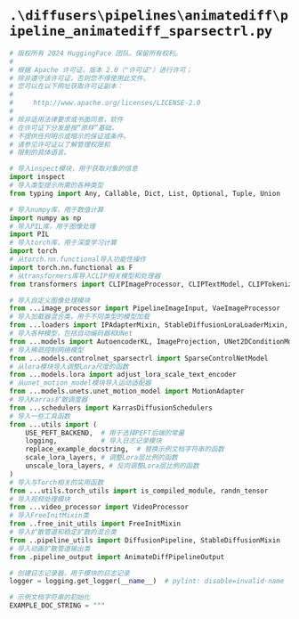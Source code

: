 # `.\diffusers\pipelines\animatediff\pipeline_animatediff_sparsectrl.py`

```py
# 版权所有 2024 HuggingFace 团队。保留所有权利。
#
# 根据 Apache 许可证，版本 2.0（"许可证"）进行许可；
# 除非遵守该许可证，否则您不得使用此文件。
# 您可以在以下网址获取许可证副本：
#
#     http://www.apache.org/licenses/LICENSE-2.0
#
# 除非适用法律要求或书面同意，软件
# 在许可证下分发是按“原样”基础，
# 不提供任何明示或暗示的保证或条件。
# 请参见许可证以了解管理权限和
# 限制的具体语言。

# 导入inspect模块，用于获取对象的信息
import inspect
# 导入类型提示所需的各种类型
from typing import Any, Callable, Dict, List, Optional, Tuple, Union

# 导入numpy库，用于数值计算
import numpy as np
# 导入PIL库，用于图像处理
import PIL
# 导入torch库，用于深度学习计算
import torch
# 从torch.nn.functional导入功能性操作
import torch.nn.functional as F
# 从transformers库导入CLIP相关模型和处理器
from transformers import CLIPImageProcessor, CLIPTextModel, CLIPTokenizer, CLIPVisionModelWithProjection

# 导入自定义图像处理模块
from ...image_processor import PipelineImageInput, VaeImageProcessor
# 导入加载器混合类，用于不同类型的模型加载
from ...loaders import IPAdapterMixin, StableDiffusionLoraLoaderMixin, TextualInversionLoaderMixin
# 导入各种模型，包括自动编码器和UNet
from ...models import AutoencoderKL, ImageProjection, UNet2DConditionModel, UNetMotionModel
# 导入稀疏控制网络模型
from ...models.controlnet_sparsectrl import SparseControlNetModel
# 从lora模块导入调整Lora尺度的函数
from ...models.lora import adjust_lora_scale_text_encoder
# 从unet_motion_model模块导入运动适配器
from ...models.unets.unet_motion_model import MotionAdapter
# 导入Karras扩散调度器
from ...schedulers import KarrasDiffusionSchedulers
# 导入一些工具函数
from ...utils import (
    USE_PEFT_BACKEND,  # 用于选择PEFT后端的常量
    logging,           # 导入日志记录模块
    replace_example_docstring,  # 替换示例文档字符串的函数
    scale_lora_layers, # 调整Lora层比例的函数
    unscale_lora_layers, # 反向调整Lora层比例的函数
)
# 导入与Torch相关的实用函数
from ...utils.torch_utils import is_compiled_module, randn_tensor
# 导入视频处理模块
from ...video_processor import VideoProcessor
# 导入FreeInitMixin类
from ..free_init_utils import FreeInitMixin
# 导入扩散管道和稳定扩散的混合类
from ..pipeline_utils import DiffusionPipeline, StableDiffusionMixin
# 导入动画扩散管道输出类
from .pipeline_output import AnimateDiffPipelineOutput

# 创建日志记录器，用于模块的日志记录
logger = logging.get_logger(__name__)  # pylint: disable=invalid-name

# 示例文档字符串的初始化
EXAMPLE_DOC_STRING = """
```  
```py  
```  
```py  
```  
```py  
```  
```py  
```  
```py  
```  
```py  
```  
```py  
```  
```py  
```  
```py  
```  
```py  
```  
```py  
```  
```py  
```  
```py  
```  
```py  
```  
```py  
```  
```py  
```  
```py  
```  
```py  
```  
```py  
```  
```py  
```  
```py  
```  
```py  
```  
```py  
```  
```py  
```  
```py  
```  
```py  
```  
```py  
```  
```py  
```  
```py  
```  
```py  
```  
```py  
```  
```py  
```  
```py  
```  
```py  
```  
```py  
```  
```py  
```  
```py  
```  
```py  
```  
```py  
```  
```py  
```  
```py  
```  
```py  
```  
```py  
```  
```py  
```  
```py  
```  
```py  
```  
```py  
```  
```py  
```  
```py  
```  
```py  
```  
```py  
```  
```py  
```  
```py  
```  
```py  
```  
```py  
```  
```py  
```  
```py  
```  
```py  
```  
```py  
```  
```py  
```  
```py  
```  
```py  
```  
```py  
```  
```py  
```  
```py  
```  
```py  
```  
```py  
```  
```py  
```  
```py  
```  
```py  
```  
```py  
```  
```py  
```  
```py  
```  
```py  
```  
```py  
```  
```py  
```  
```py  
```  
```py  
```  
```py  
```  
```py  
```  
```py  
```  
```py  
```  
```py  
```  
```py  
```  
```py  
```  
```py  
```  
```py  
```  
```py  
```  
```py  
```  
```py  
```  
```py  
```  
```py  
```  
```py  
```  
```py  
```  
```py  
```  
```py  
```  
```py  
```  
```py  
```  
```py  
```  
```py  
```  
```py  
```  
```py  
```  
```py  
```  
```py  
```  
```py  
```  
```py  
```  
```py  
```  
```py  
```  
```py  
```  
```py  
```  
```py  
```  
```py  
```  
```py  
```  
```py  
```  
```py  
```  
```py  
```  
```py  
```  
```py  
```  
```py  
```  
```py  
```  
```py  
```  
```py  
```  
```py  
```  
```py  
```  
```py  
```  
```py  
```  
```py  
```  
```py  
```  
```py  
```  
```py  
```  
```py  
```  
```py  
```  
```py  
```  
```py  
```  
```py  
```  
```py  
```  
```py  
```  
```py  
```  
```py  
```  
```py  
```  
```py  
```  
```py  
```  
```py  
```  
```py  
```  
```py  
```  
```py  
```  
```py  
```  
```py  
```  
```py  
```  
```py  
```  
```py  
```  
```py  
```  
```py  
```  
```py  
```  
```py  
```  
```py  
```  
```py  
```  
```py  
```  
```py  
```  
```py  
```  
```py  
```  
```py  
```  
```py  
```  
```py  
```  
```py  
```  
```py  
```  
```py  
```  
```py  
```  
```py  
```  
```py  
```  
```py  
```  
```py  
```  
```py  
```  
```py  
```  
```py  
```  
```py  
```  
```py  
```  
```py  
```  
```py  
```  
```py  
```  
```py  
```  
```py  
```  
```py  
```  
```py  
```  
```py  
```  
```py  
```  
```py  
```  
```py  
```  
```py  
```  
```py  
```  
```py  
```  
```py  
```  
```py  
```  
```py  
```  
```py  
```  
```py  
```  
```py  
```  
```py  
```  
```py  
```  
```py  
```  
```py  
```  
```py  
```  
```py  
```  
```py  
```  
```py  
```  
```py  
```  
```py  
```  
```py  
```  
```py  
```  
```py  
```  
```py  
```  
```py  
```  
```py  
```  
```py  
```  
```py  
```  
```py  
```  
```py  
```  
```py  
```  
```py  
```  
```py  
```  
```py  
```  
```py  
```  
```py  
```  
```py  
```  
```py  
```  
```py  
```  
```py  
```  
```py  
```  
```py  
```  
```py  
```  
```py  
```  
```py  
```  
```py  
```  
```py  
```  
```py  
```  
```py  
```  
```py  
```  
```py  
```  
```py  
```  
```py  
```  
```py  
```  
```py  
```  
```py  
```  
```py  
```  
```py  
```  
```py  
```  
```py  
```  
```py  
```  
```py  
```  
```py  
```  
```py  
```  
```py  
```  
```py  
```  
```py  
```  
```py  
```  
```py  
```  
```py  
```  
```py  
```  
```py  
```  
```py  
```  
```py  
```  
```py  
```  
```py  
```  
```py  
```  
```py  
```  
```py  
```  
```py  
```  
```py  
```  
```py  
```  
```py  
```  
```py  
```  
```py  
```  
```py  
```  
```py  
```  
```py  
```  
```py  
```  
```py  
```  
```py  
```  
```py  
```  
```py  
```  
```py  
```  
```py  
```  
```py  
```  
```py  
```  
```py  
```  
```py  
```  
```py  
```  
```py  
```  
```py  
```  
```py  
```  
```py  
```  
```py  
```  
```py  
```  
```py  
```  
```py  
```  
```py  
```  
```py  
```  
```py  
```  
```py  
```  
```py  
```  
```py  
```  
```py  
```  
```py  
```  
```py  
```  
```py  
```  
```py  
```  
```py  
```  
```py  
```  
```py  
```  
```py  
```  
```py  
```  
```py  
```  
```py  
```  
```py  
```  
```py  
```  
```py  
```  
```py  
```  
```py  
```  
```py  
```  
```py  
```  
```py  
```  
```py  
```  
```py  
```  
```py  
```  
```py  
```  
    # 示例代码，展示如何使用 AnimateDiffSparseControlNetPipeline
        Examples:
            ```py
            # 导入 PyTorch 和相关的 Diffusers 模型
            >>> import torch
            >>> from diffusers import AnimateDiffSparseControlNetPipeline
            >>> from diffusers.models import AutoencoderKL, MotionAdapter, SparseControlNetModel
            >>> from diffusers.schedulers import DPMSolverMultistepScheduler
            >>> from diffusers.utils import export_to_gif, load_image
    
            # 定义模型和适配器的 ID
            >>> model_id = "SG161222/Realistic_Vision_V5.1_noVAE"
            >>> motion_adapter_id = "guoyww/animatediff-motion-adapter-v1-5-3"
            >>> controlnet_id = "guoyww/animatediff-sparsectrl-scribble"
            >>> lora_adapter_id = "guoyww/animatediff-motion-lora-v1-5-3"
            >>> vae_id = "stabilityai/sd-vae-ft-mse"
            >>> device = "cuda"  # 设置设备为 GPU
    
            # 从预训练模型加载运动适配器并转移到指定设备
            >>> motion_adapter = MotionAdapter.from_pretrained(motion_adapter_id, torch_dtype=torch.float16).to(device)
            # 从预训练模型加载控制网络并转移到指定设备
            >>> controlnet = SparseControlNetModel.from_pretrained(controlnet_id, torch_dtype=torch.float16).to(device)
            # 从预训练模型加载变换编码器并转移到指定设备
            >>> vae = AutoencoderKL.from_pretrained(vae_id, torch_dtype=torch.float16).to(device)
            # 从预训练模型加载调度器，并设置相关参数
            >>> scheduler = DPMSolverMultistepScheduler.from_pretrained(
            ...     model_id,
            ...     subfolder="scheduler",  # 指定子文件夹
            ...     beta_schedule="linear",  # 设置 beta 调度
            ...     algorithm_type="dpmsolver++",  # 设置算法类型
            ...     use_karras_sigmas=True,  # 使用 Karras sigmas
            ... )
            # 从预训练模型加载动画Diff稀疏控制管道并转移到指定设备
            >>> pipe = AnimateDiffSparseControlNetPipeline.from_pretrained(
            ...     model_id,
            ...     motion_adapter=motion_adapter,
            ...     controlnet=controlnet,
            ...     vae=vae,
            ...     scheduler=scheduler,
            ...     torch_dtype=torch.float16,
            ... ).to(device)
            # 加载 LORA 权重
            >>> pipe.load_lora_weights(lora_adapter_id, adapter_name="motion_lora")
            # 融合 LORA 权重，设置比例为 1.0
            >>> pipe.fuse_lora(lora_scale=1.0)
    
            # 定义生成图像的提示词
            >>> prompt = "an aerial view of a cyberpunk city, night time, neon lights, masterpiece, high quality"
            # 定义生成图像的负面提示词
            >>> negative_prompt = "low quality, worst quality, letterboxed"
    
            # 定义条件帧的图像文件列表
            >>> image_files = [
            ...     "https://huggingface.co/datasets/huggingface/documentation-images/resolve/main/diffusers/animatediff-scribble-1.png",
            ...     "https://huggingface.co/datasets/huggingface/documentation-images/resolve/main/diffusers/animatediff-scribble-2.png",
            ...     "https://huggingface.co/datasets/huggingface/documentation-images/resolve/main/diffusers/animatediff-scribble-3.png",
            ... ]
            # 定义条件帧的索引
            >>> condition_frame_indices = [0, 8, 15]
            # 加载条件帧的图像
            >>> conditioning_frames = [load_image(img_file) for img_file in image_files]
    
            # 生成视频，并设置相关参数
            >>> video = pipe(
            ...     prompt=prompt,
            ...     negative_prompt=negative_prompt,
            ...     num_inference_steps=25,  # 设定推理步数
            ...     conditioning_frames=conditioning_frames,
            ...     controlnet_conditioning_scale=1.0,  # 设置控制网络条件比例
            ...     controlnet_frame_indices=condition_frame_indices,  # 设置控制网络帧索引
            ...     generator=torch.Generator().manual_seed(1337),  # 设置随机种子
            ... ).frames[0]  # 获取生成的视频帧
            # 导出视频为 GIF 格式
            >>> export_to_gif(video, "output.gif")
            ``` 
# 从 diffusers.pipelines.stable_diffusion.pipeline_stable_diffusion_img2img.retrieve_latents 复制的函数
def retrieve_latents(
    # 编码器输出的张量
    encoder_output: torch.Tensor, 
    # 可选的随机数生成器
    generator: Optional[torch.Generator] = None, 
    # 采样模式，默认为 "sample"
    sample_mode: str = "sample"
):
    # 如果 encoder_output 有 latent_dist 属性且采样模式为 "sample"
    if hasattr(encoder_output, "latent_dist") and sample_mode == "sample":
        # 从潜在分布中采样并返回
        return encoder_output.latent_dist.sample(generator)
    # 如果 encoder_output 有 latent_dist 属性且采样模式为 "argmax"
    elif hasattr(encoder_output, "latent_dist") and sample_mode == "argmax":
        # 返回潜在分布的众数
        return encoder_output.latent_dist.mode()
    # 如果 encoder_output 有 latents 属性
    elif hasattr(encoder_output, "latents"):
        # 返回潜在变量
        return encoder_output.latents
    # 否则，抛出属性错误
    else:
        raise AttributeError("Could not access latents of provided encoder_output")


# 用于受控文本到视频生成的管道
class AnimateDiffSparseControlNetPipeline(
    DiffusionPipeline,  # 继承自 DiffusionPipeline
    StableDiffusionMixin,  # 继承自 StableDiffusionMixin
    TextualInversionLoaderMixin,  # 继承自 TextualInversionLoaderMixin
    IPAdapterMixin,  # 继承自 IPAdapterMixin
    StableDiffusionLoraLoaderMixin,  # 继承自 StableDiffusionLoraLoaderMixin
    FreeInitMixin,  # 继承自 FreeInitMixin
):
    r"""
    基于 [SparseCtrl: Adding Sparse Controls
    to Text-to-Video Diffusion Models](https://arxiv.org/abs/2311.16933) 方法的受控文本到视频生成管道。

    该模型继承自 [`DiffusionPipeline`]。有关所有管道通用方法的文档，请查看超类文档（下载、保存、在特定设备上运行等）。

    此管道还继承以下加载方法：
        - [`~loaders.TextualInversionLoaderMixin.load_textual_inversion`] 用于加载文本反演嵌入
        - [`~loaders.StableDiffusionLoraLoaderMixin.load_lora_weights`] 用于加载 LoRA 权重
        - [`~loaders.StableDiffusionLoraLoaderMixin.save_lora_weights`] 用于保存 LoRA 权重
        - [`~loaders.IPAdapterMixin.load_ip_adapter`] 用于加载 IP 适配器

    参数：
        vae ([`AutoencoderKL`]):
            用于将图像编码和解码为潜在表示的变分自编码器模型。
        text_encoder ([`CLIPTextModel`]):
            冻结的文本编码器 ([clip-vit-large-patch14](https://huggingface.co/openai/clip-vit-large-patch14))。
        tokenizer (`CLIPTokenizer`):
            用于分词的 [`~transformers.CLIPTokenizer`]。
        unet ([`UNet2DConditionModel`]):
            [`UNet2DConditionModel`] 用于创建 UNetMotionModel，以去噪编码的视频潜在变量。
        motion_adapter ([`MotionAdapter`]):
            用于与 `unet` 结合使用以去噪编码视频潜在变量的 [`MotionAdapter`]。
        scheduler ([`SchedulerMixin`]):
            用于与 `unet` 结合使用以去噪编码图像潜在变量的调度器。可以是
            [`DDIMScheduler`], [`LMSDiscreteScheduler`] 或 [`PNDMScheduler`]。
    """

    # 指定模型 CPU 卸载顺序
    model_cpu_offload_seq = "text_encoder->image_encoder->unet->vae"
    # 可选组件列表
    _optional_components = ["feature_extractor", "image_encoder", "motion_adapter"]
    # 回调张量输入列表
    _callback_tensor_inputs = ["latents", "prompt_embeds", "negative_prompt_embeds"]
    # 初始化类的构造函数
        def __init__(
            # 自动编码器模型，用于数据压缩和重构
            vae: AutoencoderKL,
            # 文本编码器，负责将文本转换为嵌入表示
            text_encoder: CLIPTextModel,
            # 分词器，用于将文本分解为标记
            tokenizer: CLIPTokenizer,
            # 条件生成模型，可以是 UNet2D 或运动模型
            unet: Union[UNet2DConditionModel, UNetMotionModel],
            # 动作适配器，用于处理运动数据
            motion_adapter: MotionAdapter,
            # 稀疏控制网络模型，增强生成的灵活性
            controlnet: SparseControlNetModel,
            # 调度器，控制生成过程中的时间步长
            scheduler: KarrasDiffusionSchedulers,
            # 特征提取器，可选，用于处理图像特征
            feature_extractor: CLIPImageProcessor = None,
            # 图像编码器，可选，用于将图像转换为嵌入
            image_encoder: CLIPVisionModelWithProjection = None,
        ):
            # 调用父类的构造函数
            super().__init__()
            # 检查 UNet 的类型，如果是 UNet2D，则转换为 UNetMotion
            if isinstance(unet, UNet2DConditionModel):
                unet = UNetMotionModel.from_unet2d(unet, motion_adapter)
    
            # 注册多个模块，使其可以在模型中使用
            self.register_modules(
                vae=vae,
                text_encoder=text_encoder,
                tokenizer=tokenizer,
                unet=unet,
                motion_adapter=motion_adapter,
                controlnet=controlnet,
                scheduler=scheduler,
                feature_extractor=feature_extractor,
                image_encoder=image_encoder,
            )
            # 计算 VAE 的缩放因子，基于其配置中的通道数
            self.vae_scale_factor = 2 ** (len(self.vae.config.block_out_channels) - 1)
            # 创建视频处理器实例，不进行缩放，使用 VAE 缩放因子
            self.video_processor = VideoProcessor(do_resize=False, vae_scale_factor=self.vae_scale_factor)
            # 创建图像处理器实例，使用 VAE 缩放因子，进行 RGB 转换，不进行归一化
            self.control_image_processor = VaeImageProcessor(
                vae_scale_factor=self.vae_scale_factor, do_convert_rgb=True, do_normalize=False
            )
    
        # 从 StableDiffusionPipeline 中复制的编码提示方法，参数中的 num_images_per_prompt 更改为 num_videos_per_prompt
        def encode_prompt(
            # 输入的提示文本
            prompt,
            # 设备信息，用于指定计算的设备（如 CPU 或 GPU）
            device,
            # 每个提示生成的图像数量
            num_images_per_prompt,
            # 是否进行无分类器引导
            do_classifier_free_guidance,
            # 可选的负面提示文本
            negative_prompt=None,
            # 可选的提示嵌入，预计算的文本嵌入
            prompt_embeds: Optional[torch.Tensor] = None,
            # 可选的负面提示嵌入，预计算的负面文本嵌入
            negative_prompt_embeds: Optional[torch.Tensor] = None,
            # 可选的 Lora 缩放因子，用于调整影响力
            lora_scale: Optional[float] = None,
            # 可选的跳过剪辑的层数
            clip_skip: Optional[int] = None,
        # 从 StableDiffusionPipeline 中复制的编码图像方法
    # 定义一个编码图像的函数，接收图像、设备、每个提示的图像数量及可选的隐藏状态
        def encode_image(self, image, device, num_images_per_prompt, output_hidden_states=None):
            # 获取图像编码器参数的数值类型
            dtype = next(self.image_encoder.parameters()).dtype
    
            # 如果输入的图像不是张量，则使用特征提取器处理图像，返回张量格式
            if not isinstance(image, torch.Tensor):
                image = self.feature_extractor(image, return_tensors="pt").pixel_values
    
            # 将图像移动到指定设备并设置数据类型
            image = image.to(device=device, dtype=dtype)
            # 如果需要输出隐藏状态
            if output_hidden_states:
                # 编码图像并获取倒数第二层的隐藏状态
                image_enc_hidden_states = self.image_encoder(image, output_hidden_states=True).hidden_states[-2]
                # 按照每个提示的图像数量重复隐藏状态
                image_enc_hidden_states = image_enc_hidden_states.repeat_interleave(num_images_per_prompt, dim=0)
                # 对无条件图像编码进行处理，创建零张量作为输入
                uncond_image_enc_hidden_states = self.image_encoder(
                    torch.zeros_like(image), output_hidden_states=True
                ).hidden_states[-2]
                # 同样按照每个提示的图像数量重复无条件隐藏状态
                uncond_image_enc_hidden_states = uncond_image_enc_hidden_states.repeat_interleave(
                    num_images_per_prompt, dim=0
                )
                # 返回编码的图像隐藏状态和无条件隐藏状态
                return image_enc_hidden_states, uncond_image_enc_hidden_states
            else:
                # 编码图像并获取图像嵌入
                image_embeds = self.image_encoder(image).image_embeds
                # 按照每个提示的图像数量重复图像嵌入
                image_embeds = image_embeds.repeat_interleave(num_images_per_prompt, dim=0)
                # 创建与图像嵌入相同形状的零张量作为无条件嵌入
                uncond_image_embeds = torch.zeros_like(image_embeds)
    
                # 返回图像嵌入和无条件嵌入
                return image_embeds, uncond_image_embeds
    
        # 从 diffusers.pipelines.stable_diffusion.pipeline_stable_diffusion.StableDiffusionPipeline.prepare_ip_adapter_image_embeds 复制的函数
        def prepare_ip_adapter_image_embeds(
            # 接收适配器图像、图像嵌入、设备、每个提示的图像数量和分类器自由引导的标志
            self, ip_adapter_image, ip_adapter_image_embeds, device, num_images_per_prompt, do_classifier_free_guidance
    ):
        # 初始化一个空列表，用于存储图像嵌入
        image_embeds = []
        # 如果启用无分类器引导，则初始化一个空列表，用于存储负图像嵌入
        if do_classifier_free_guidance:
            negative_image_embeds = []
        # 如果 IP 适配器图像嵌入为 None
        if ip_adapter_image_embeds is None:
            # 检查 ip_adapter_image 是否为列表，如果不是，则将其转换为列表
            if not isinstance(ip_adapter_image, list):
                ip_adapter_image = [ip_adapter_image]

            # 检查 ip_adapter_image 的长度是否与 IP 适配器数量相同
            if len(ip_adapter_image) != len(self.unet.encoder_hid_proj.image_projection_layers):
                raise ValueError(
                    # 抛出错误，说明图像数量与 IP 适配器数量不匹配
                    f"`ip_adapter_image` must have same length as the number of IP Adapters. Got {len(ip_adapter_image)} images and {len(self.unet.encoder_hid_proj.image_projection_layers)} IP Adapters."
                )

            # 遍历每个单独的 IP 适配器图像及其对应的图像投影层
            for single_ip_adapter_image, image_proj_layer in zip(
                ip_adapter_image, self.unet.encoder_hid_proj.image_projection_layers
            ):
                # 检查图像投影层是否为 ImageProjection，以确定输出隐藏状态的需求
                output_hidden_state = not isinstance(image_proj_layer, ImageProjection)
                # 编码单个图像以获取图像嵌入和负图像嵌入
                single_image_embeds, single_negative_image_embeds = self.encode_image(
                    single_ip_adapter_image, device, 1, output_hidden_state
                )

                # 将单个图像嵌入添加到列表中
                image_embeds.append(single_image_embeds[None, :])
                # 如果启用无分类器引导，则将负图像嵌入也添加到列表中
                if do_classifier_free_guidance:
                    negative_image_embeds.append(single_negative_image_embeds[None, :])
        else:
            # 遍历已有的 IP 适配器图像嵌入
            for single_image_embeds in ip_adapter_image_embeds:
                # 如果启用无分类器引导，则将嵌入拆分为负和正
                if do_classifier_free_guidance:
                    single_negative_image_embeds, single_image_embeds = single_image_embeds.chunk(2)
                    # 将负图像嵌入添加到列表中
                    negative_image_embeds.append(single_negative_image_embeds)
                # 将正图像嵌入添加到列表中
                image_embeds.append(single_image_embeds)

        # 初始化一个空列表，用于存储最终的 IP 适配器图像嵌入
        ip_adapter_image_embeds = []
        # 遍历图像嵌入及其索引
        for i, single_image_embeds in enumerate(image_embeds):
            # 将每个图像嵌入复制 num_images_per_prompt 次
            single_image_embeds = torch.cat([single_image_embeds] * num_images_per_prompt, dim=0)
            # 如果启用无分类器引导，处理负图像嵌入
            if do_classifier_free_guidance:
                single_negative_image_embeds = torch.cat([negative_image_embeds[i]] * num_images_per_prompt, dim=0)
                # 将负图像嵌入与正图像嵌入连接
                single_image_embeds = torch.cat([single_negative_image_embeds, single_image_embeds], dim=0)

            # 将图像嵌入转移到指定设备
            single_image_embeds = single_image_embeds.to(device=device)
            # 将处理后的图像嵌入添加到最终列表中
            ip_adapter_image_embeds.append(single_image_embeds)

        # 返回最终的 IP 适配器图像嵌入列表
        return ip_adapter_image_embeds

    # 从 diffusers.pipelines.text_to_video_synthesis/pipeline_text_to_video_synth.TextToVideoSDPipeline 复制
    def decode_latents(self, latents):
        # 按照 VAE 配置的缩放因子调整潜变量
        latents = 1 / self.vae.config.scaling_factor * latents

        # 获取潜变量的形状信息
        batch_size, channels, num_frames, height, width = latents.shape
        # 调整潜变量的维度顺序并重塑为新的形状
        latents = latents.permute(0, 2, 1, 3, 4).reshape(batch_size * num_frames, channels, height, width)

        # 解码潜变量，获取图像
        image = self.vae.decode(latents).sample
        # 重塑图像以形成视频的形状
        video = image[None, :].reshape((batch_size, num_frames, -1) + image.shape[2:]).permute(0, 2, 1, 3, 4)
        # 将视频转换为 float32，以确保兼容性
        video = video.float()
        # 返回解码后的视频
        return video
    # 从 diffusers.pipelines.stable_diffusion.pipeline_stable_diffusion.StableDiffusionPipeline.prepare_extra_step_kwargs 复制而来
    def prepare_extra_step_kwargs(self, generator, eta):
        # 准备额外的参数用于调度器步骤，因为并非所有调度器具有相同的参数签名
        # eta (η) 仅在 DDIMScheduler 中使用，对于其他调度器将被忽略
        # eta 对应于 DDIM 论文中的 η: https://arxiv.org/abs/2010.02502
        # 并且应该在 [0, 1] 之间
    
        # 检查调度器的步骤是否接受 eta 参数
        accepts_eta = "eta" in set(inspect.signature(self.scheduler.step).parameters.keys())
        # 初始化一个空字典用于存储额外的步骤参数
        extra_step_kwargs = {}
        # 如果调度器接受 eta，则将其添加到额外步骤参数中
        if accepts_eta:
            extra_step_kwargs["eta"] = eta
    
        # 检查调度器的步骤是否接受 generator 参数
        accepts_generator = "generator" in set(inspect.signature(self.scheduler.step).parameters.keys())
        # 如果调度器接受 generator，则将其添加到额外步骤参数中
        if accepts_generator:
            extra_step_kwargs["generator"] = generator
        # 返回包含额外参数的字典
        return extra_step_kwargs
    
    def check_inputs(
        self,
        prompt,
        height,
        width,
        negative_prompt=None,
        prompt_embeds=None,
        negative_prompt_embeds=None,
        ip_adapter_image=None,
        ip_adapter_image_embeds=None,
        callback_on_step_end_tensor_inputs=None,
        image=None,
        controlnet_conditioning_scale: float = 1.0,
        # 从 diffusers.pipelines.controlnet.pipeline_controlnet.StableDiffusionControlNetPipeline.check_image 复制而来
    # 定义一个检查图像的函数，参数包括图像、提示和提示嵌入
    def check_image(self, image, prompt, prompt_embeds):
        # 检查图像是否为 PIL 图像对象
        image_is_pil = isinstance(image, PIL.Image.Image)
        # 检查图像是否为 PyTorch 张量
        image_is_tensor = isinstance(image, torch.Tensor)
        # 检查图像是否为 NumPy 数组
        image_is_np = isinstance(image, np.ndarray)
        # 检查图像是否为 PIL 图像列表
        image_is_pil_list = isinstance(image, list) and isinstance(image[0], PIL.Image.Image)
        # 检查图像是否为 PyTorch 张量列表
        image_is_tensor_list = isinstance(image, list) and isinstance(image[0], torch.Tensor)
        # 检查图像是否为 NumPy 数组列表
        image_is_np_list = isinstance(image, list) and isinstance(image[0], np.ndarray)

        # 如果图像不属于任何支持的类型，则抛出类型错误
        if (
            not image_is_pil
            and not image_is_tensor
            and not image_is_np
            and not image_is_pil_list
            and not image_is_tensor_list
            and not image_is_np_list
        ):
            raise TypeError(
                f"image must be passed and be one of PIL image, numpy array, torch tensor, list of PIL images, list of numpy arrays or list of torch tensors, but is {type(image)}"
            )

        # 如果图像是 PIL 图像，设置批处理大小为 1
        if image_is_pil:
            image_batch_size = 1
        else:
            # 否则，图像批处理大小为图像的长度
            image_batch_size = len(image)

        # 如果提示不为 None 且是字符串，设置提示批处理大小为 1
        if prompt is not None and isinstance(prompt, str):
            prompt_batch_size = 1
        # 如果提示为列表，则设置提示批处理大小为列表长度
        elif prompt is not None and isinstance(prompt, list):
            prompt_batch_size = len(prompt)
        # 如果提示嵌入不为 None，设置提示批处理大小为提示嵌入的第一个维度
        elif prompt_embeds is not None:
            prompt_batch_size = prompt_embeds.shape[0]

        # 如果图像批处理大小不为 1 且与提示批处理大小不一致，则抛出值错误
        if image_batch_size != 1 and image_batch_size != prompt_batch_size:
            raise ValueError(
                f"If image batch size is not 1, image batch size must be same as prompt batch size. image batch size: {image_batch_size}, prompt batch size: {prompt_batch_size}"
            )

    # 从 diffusers.pipelines.text_to_video_synthesis.pipeline_text_to_video_synth.TextToVideoSDPipeline.prepare_latents 复制的函数
    def prepare_latents(
        self, batch_size, num_channels_latents, num_frames, height, width, dtype, device, generator, latents=None
    ):
        # 根据输入参数构造拉丁特征的形状
        shape = (
            batch_size,
            num_channels_latents,
            num_frames,
            height // self.vae_scale_factor,
            width // self.vae_scale_factor,
        )
        # 如果生成器是列表且其长度与批处理大小不匹配，则抛出值错误
        if isinstance(generator, list) and len(generator) != batch_size:
            raise ValueError(
                f"You have passed a list of generators of length {len(generator)}, but requested an effective batch"
                f" size of {batch_size}. Make sure the batch size matches the length of the generators."
            )

        # 如果拉丁特征为 None，则生成随机的拉丁特征
        if latents is None:
            latents = randn_tensor(shape, generator=generator, device=device, dtype=dtype)
        else:
            # 如果拉丁特征不为 None，则将其移动到指定设备
            latents = latents.to(device)

        # 将初始噪声按调度器所需的标准差进行缩放
        latents = latents * self.scheduler.init_noise_sigma
        # 返回处理后的拉丁特征
        return latents
    # 定义准备图像的函数，接收图像及其尺寸、设备和数据类型作为参数
    def prepare_image(self, image, width, height, device, dtype):
        # 对输入图像进行预处理，调整为指定的高度和宽度
        image = self.control_image_processor.preprocess(image, height=height, width=width)
        # 增加一个维度，并将图像移动到指定设备上，转换为指定数据类型
        controlnet_images = image.unsqueeze(0).to(device, dtype)
        # 获取控制网图像的批大小、帧数、通道数、高度和宽度
        batch_size, num_frames, channels, height, width = controlnet_images.shape

        # TODO: 移除下面这一行，检查控制网图像的最小值和最大值是否在0到1之间
        assert controlnet_images.min() >= 0 and controlnet_images.max() <= 1

        # 如果使用简化的条件嵌入，则进行形状调整和数据标准化
        if self.controlnet.use_simplified_condition_embedding:
            # 调整控制网图像的形状以便于后续处理
            controlnet_images = controlnet_images.reshape(batch_size * num_frames, channels, height, width)
            # 将图像数据从[0, 1]范围映射到[-1, 1]范围
            controlnet_images = 2 * controlnet_images - 1
            # 编码图像并获取条件帧，乘以配置的缩放因子
            conditioning_frames = retrieve_latents(self.vae.encode(controlnet_images)) * self.vae.config.scaling_factor
            # 将条件帧调整为原始批大小和帧数
            conditioning_frames = conditioning_frames.reshape(
                batch_size, num_frames, 4, height // self.vae_scale_factor, width // self.vae_scale_factor
            )
        else:
            # 否则，条件帧直接使用控制网图像
            conditioning_frames = controlnet_images

        # 重新排列维度以适应后续处理，格式为[b, c, f, h, w]
        conditioning_frames = conditioning_frames.permute(0, 2, 1, 3, 4)
        # 返回处理后的条件帧
        return conditioning_frames

    # 定义准备稀疏控制条件的函数，接收条件帧及其它参数
    def prepare_sparse_control_conditioning(
        self,
        conditioning_frames: torch.Tensor,
        num_frames: int,
        controlnet_frame_indices: int,
        device: torch.device,
        dtype: torch.dtype,
    ) -> Tuple[torch.Tensor, torch.Tensor]:
        # 确保条件帧的帧数大于控制网帧索引的数量
        assert conditioning_frames.shape[2] >= len(controlnet_frame_indices)

        # 获取条件帧的批大小、通道数、高度和宽度
        batch_size, channels, _, height, width = conditioning_frames.shape
        # 创建一个零张量作为控制网条件，形状为[batch_size, channels, num_frames, height, width]
        controlnet_cond = torch.zeros((batch_size, channels, num_frames, height, width), dtype=dtype, device=device)
        # 创建一个零张量作为控制网条件掩码
        controlnet_cond_mask = torch.zeros((batch_size, 1, num_frames, height, width), dtype=dtype, device=device)
        # 将条件帧的对应索引值赋值到控制网条件张量中
        controlnet_cond[:, :, controlnet_frame_indices] = conditioning_frames[:, :, : len(controlnet_frame_indices)]
        # 更新控制网条件掩码的对应索引为1
        controlnet_cond_mask[:, :, controlnet_frame_indices] = 1

        # 返回控制网条件和条件掩码
        return controlnet_cond, controlnet_cond_mask

    # 定义一个属性，用于获取引导缩放的值
    @property
    def guidance_scale(self):
        return self._guidance_scale

    # 定义一个属性，用于获取剪辑跳过的值
    @property
    def clip_skip(self):
        return self._clip_skip

    # 这里的 `guidance_scale` 是根据 Imagen 论文的方程（2）定义的引导权重 `w`
    # 当 `guidance_scale = 1` 时，表示没有进行分类器自由引导
    @property
    def do_classifier_free_guidance(self):
        # 检查引导缩放是否大于1，以确定是否进行分类器自由引导
        return self._guidance_scale > 1

    # 定义一个属性，用于获取交叉注意力的关键字参数
    @property
    def cross_attention_kwargs(self):
        return self._cross_attention_kwargs

    # 定义一个属性，用于获取时间步数
    @property
    def num_timesteps(self):
        return self._num_timesteps

    # 在不计算梯度的情况下执行下面的装饰器，确保效率
    @torch.no_grad()
    # 替换示例文档字符串
    @replace_example_docstring(EXAMPLE_DOC_STRING)
    # 定义可调用的类方法，接受多个可选参数
        def __call__(
            # 提示文本，可以是字符串或字符串列表，默认为 None
            self,
            prompt: Optional[Union[str, List[str]]] = None,
            # 生成图像的高度，默认为 None
            height: Optional[int] = None,
            # 生成图像的宽度，默认为 None
            width: Optional[int] = None,
            # 每个提示生成的帧数，默认为 16
            num_frames: int = 16,
            # 推理步骤的数量，默认为 50
            num_inference_steps: int = 50,
            # 指导缩放因子，默认为 7.5
            guidance_scale: float = 7.5,
            # 负提示文本，可以是字符串或字符串列表，默认为 None
            negative_prompt: Optional[Union[str, List[str]]] = None,
            # 每个提示生成的视频数量，默认为 1
            num_videos_per_prompt: int = 1,
            # eta 参数，默认为 0.0
            eta: float = 0.0,
            # 随机数生成器，可以是单个或多个生成器，默认为 None
            generator: Optional[Union[torch.Generator, List[torch.Generator]]] = None,
            # 先前的潜在表示，默认为 None
            latents: Optional[torch.Tensor] = None,
            # 提示的嵌入表示，默认为 None
            prompt_embeds: Optional[torch.Tensor] = None,
            # 负提示的嵌入表示，默认为 None
            negative_prompt_embeds: Optional[torch.Tensor] = None,
            # IP 适配器的图像输入，默认为 None
            ip_adapter_image: Optional[PipelineImageInput] = None,
            # IP 适配器的图像嵌入表示，默认为 None
            ip_adapter_image_embeds: Optional[List[torch.Tensor]] = None,
            # 条件帧的图像输入列表，默认为 None
            conditioning_frames: Optional[List[PipelineImageInput]] = None,
            # 输出类型，默认为 "pil"
            output_type: str = "pil",
            # 是否返回字典格式的结果，默认为 True
            return_dict: bool = True,
            # 交叉注意力的参数，默认为 None
            cross_attention_kwargs: Optional[Dict[str, Any]] = None,
            # ControlNet 的条件缩放因子，默认为 1.0
            controlnet_conditioning_scale: Union[float, List[float]] = 1.0,
            # ControlNet 的帧索引，默认为 [0]
            controlnet_frame_indices: List[int] = [0],
            # 是否启用猜测模式，默认为 False
            guess_mode: bool = False,
            # 跳过的 CLIP 步数，默认为 None
            clip_skip: Optional[int] = None,
            # 步骤结束时的回调函数，默认为 None
            callback_on_step_end: Optional[Callable[[int, int, Dict], None]] = None,
            # 步骤结束时的回调函数的张量输入列表，默认为 ["latents"]
            callback_on_step_end_tensor_inputs: List[str] = ["latents"],
```